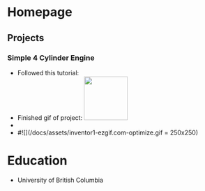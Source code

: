 # Homepage

## Projects
### Simple 4 Cylinder Engine
- Followed this tutorial: 
- Finished gif of project: <img src="/docs/assets/inventor1-ezgif.com-optimize.gif" width="100">
-
- #![](/docs/assets/inventor1-ezgif.com-optimize.gif = 250x250)

# Education
- University of British Columbia

